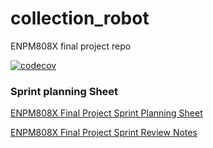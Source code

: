 # collection_robot
ENPM808X final project repo

[![codecov](badge_link)](https://codecov.io/github/muditsingal/collection_robot)

### Sprint planning Sheet

[ENPM808X Final Project Sprint Planning Sheet](https://docs.google.com/spreadsheets/d/1aB_AL3CoJv4jf_V5iHIeneE0IcUH5RtSz64aUaEVvbM/edit?usp=sharing)

[ENPM808X Final Project Sprint Review Notes](https://docs.google.com/document/d/11TBs6DGolvmfTOMxNTo-zaF9SJSSREofYDMhL7Y_Msg/edit?usp=sharing)


